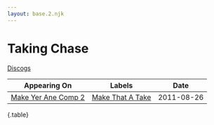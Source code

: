 ```yaml
---
layout: base.2.njk
---
```


# Taking Chase

[Discogs](https://www.discogs.com/artist/3830647-Taking-Chase)

| Appearing On | Labels | Date |
|---|---|---|
[Make Yer Ane Comp 2](../../releases/various-make-yer-ane-comp-2) | [Make That A Take](../../labels/make-that-a-take) | 2011-08-26 |

{.table}